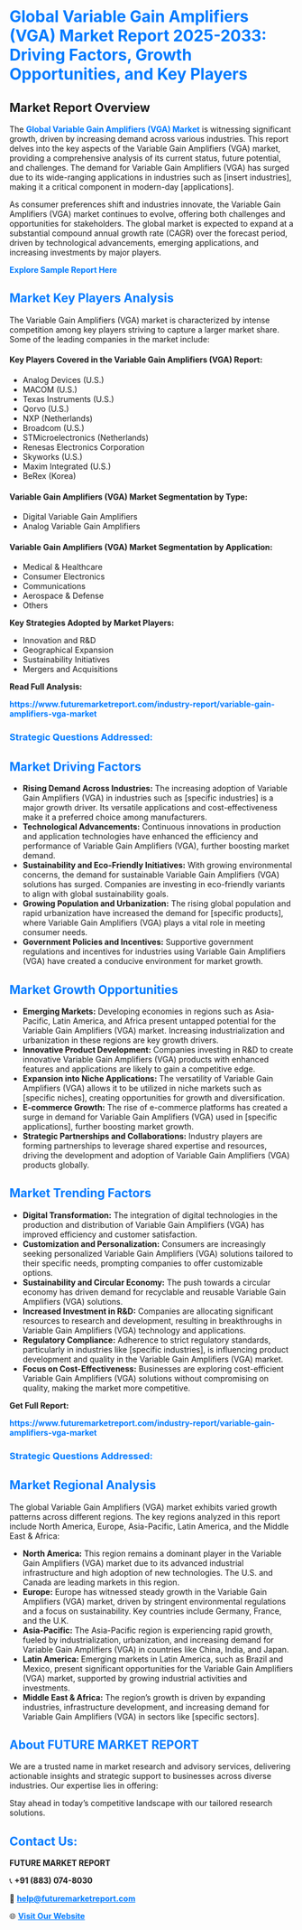 <h1 style="color: #007BFF;">Global Variable Gain Amplifiers (VGA) Market Report 2025-2033: Driving Factors, Growth Opportunities, and Key Players</h1>

<section id="overview">
<h2>Market Report Overview</h2>
<p>The <a href="https://www.futuremarketreport.com/industry-report/variable-gain-amplifiers-vga-market" style="color: #007BFF; text-decoration: none;"><strong>Global Variable Gain Amplifiers (VGA) Market</strong></a> is witnessing significant growth, driven by increasing demand across various industries. This report delves into the key aspects of the Variable Gain Amplifiers (VGA) market, providing a comprehensive analysis of its current status, future potential, and challenges. The demand for Variable Gain Amplifiers (VGA) has surged due to its wide-ranging applications in industries such as [insert industries], making it a critical component in modern-day [applications].</p>
<p>As consumer preferences shift and industries innovate, the Variable Gain Amplifiers (VGA) market continues to evolve, offering both challenges and opportunities for stakeholders. The global market is expected to expand at a substantial compound annual growth rate (CAGR) over the forecast period, driven by technological advancements, emerging applications, and increasing investments by major players.</p>
</section>

<section id="overview">
<p><a href="https://www.futuremarketreport.com/request-sample/reportId=41687" style="color: #007BFF; text-decoration: none;"><strong>Explore Sample Report Here</strong></a></p>
</section>

<section id="key-players">
<h2 style="color: #007BFF;">Market Key Players Analysis</h2>
<p>The Variable Gain Amplifiers (VGA) market is characterized by intense competition among key players striving to capture a larger market share. Some of the leading companies in the market include:</p>
<h4>Key Players Covered in the Variable Gain Amplifiers (VGA) Report:</h4>
<ul><li>Analog Devices (U.S.)</li><li>MACOM (U.S.)</li><li>Texas Instruments (U.S.)</li><li>Qorvo (U.S.)</li><li>NXP (Netherlands)</li><li>Broadcom (U.S.)</li><li>STMicroelectronics (Netherlands)</li><li>Renesas Electronics Corporation</li><li>Skyworks (U.S.)</li><li>Maxim Integrated (U.S.)</li><li>BeRex (Korea)</li></ul>
<h4>Variable Gain Amplifiers (VGA) Market Segmentation by Type:</h4>
<ul><li>Digital Variable Gain Amplifiers</li><li>Analog Variable Gain Amplifiers</li></ul>

<h4>Variable Gain Amplifiers (VGA) Market Segmentation by Application:</h4>
<ul><li>Medical &amp; Healthcare</li><li>Consumer Electronics</li><li>Communications</li><li>Aerospace &amp; Defense</li><li>Others</li></ul>
<p><strong>Key Strategies Adopted by Market Players:</strong></p>
<ul>
<li>Innovation and R&D</li>
<li>Geographical Expansion</li>
<li>Sustainability Initiatives</li>
<li>Mergers and Acquisitions</li>
</ul>
</section>

<section>
<p><strong>Read Full Analysis: </strong></p><a href="https://www.futuremarketreport.com/industry-report/variable-gain-amplifiers-vga-market" style="color: #007BFF; text-decoration: none;"><strong>https://www.futuremarketreport.com/industry-report/variable-gain-amplifiers-vga-market</strong></a>
<h3 style="color: #007BFF;">Strategic Questions Addressed:</h3>
</section>

<section id="driving-factors">
<h2 style="color: #007BFF;">Market Driving Factors</h2>
<ul>
<li><strong>Rising Demand Across Industries:</strong> The increasing adoption of Variable Gain Amplifiers (VGA) in industries such as [specific industries] is a major growth driver. Its versatile applications and cost-effectiveness make it a preferred choice among manufacturers.</li>
<li><strong>Technological Advancements:</strong> Continuous innovations in production and application technologies have enhanced the efficiency and performance of Variable Gain Amplifiers (VGA), further boosting market demand.</li>
<li><strong>Sustainability and Eco-Friendly Initiatives:</strong> With growing environmental concerns, the demand for sustainable Variable Gain Amplifiers (VGA) solutions has surged. Companies are investing in eco-friendly variants to align with global sustainability goals.</li>
<li><strong>Growing Population and Urbanization:</strong> The rising global population and rapid urbanization have increased the demand for [specific products], where Variable Gain Amplifiers (VGA) plays a vital role in meeting consumer needs.</li>
<li><strong>Government Policies and Incentives:</strong> Supportive government regulations and incentives for industries using Variable Gain Amplifiers (VGA) have created a conducive environment for market growth.</li>
</ul>
</section>

<section id="growth-opportunities">
<h2 style="color: #007BFF;">Market Growth Opportunities</h2>
<ul>
<li><strong>Emerging Markets:</strong> Developing economies in regions such as Asia-Pacific, Latin America, and Africa present untapped potential for the Variable Gain Amplifiers (VGA) market. Increasing industrialization and urbanization in these regions are key growth drivers.</li>
<li><strong>Innovative Product Development:</strong> Companies investing in R&D to create innovative Variable Gain Amplifiers (VGA) products with enhanced features and applications are likely to gain a competitive edge.</li>
<li><strong>Expansion into Niche Applications:</strong> The versatility of Variable Gain Amplifiers (VGA) allows it to be utilized in niche markets such as [specific niches], creating opportunities for growth and diversification.</li>
<li><strong>E-commerce Growth:</strong> The rise of e-commerce platforms has created a surge in demand for Variable Gain Amplifiers (VGA) used in [specific applications], further boosting market growth.</li>
<li><strong>Strategic Partnerships and Collaborations:</strong> Industry players are forming partnerships to leverage shared expertise and resources, driving the development and adoption of Variable Gain Amplifiers (VGA) products globally.</li>
</ul>
</section>

<section id="trending-factors">
<h2 style="color: #007BFF;">Market Trending Factors</h2>
<ul>
<li><strong>Digital Transformation:</strong> The integration of digital technologies in the production and distribution of Variable Gain Amplifiers (VGA) has improved efficiency and customer satisfaction.</li>
<li><strong>Customization and Personalization:</strong> Consumers are increasingly seeking personalized Variable Gain Amplifiers (VGA) solutions tailored to their specific needs, prompting companies to offer customizable options.</li>
<li><strong>Sustainability and Circular Economy:</strong> The push towards a circular economy has driven demand for recyclable and reusable Variable Gain Amplifiers (VGA) solutions.</li>
<li><strong>Increased Investment in R&D:</strong> Companies are allocating significant resources to research and development, resulting in breakthroughs in Variable Gain Amplifiers (VGA) technology and applications.</li>
<li><strong>Regulatory Compliance:</strong> Adherence to strict regulatory standards, particularly in industries like [specific industries], is influencing product development and quality in the Variable Gain Amplifiers (VGA) market.</li>
<li><strong>Focus on Cost-Effectiveness:</strong> Businesses are exploring cost-efficient Variable Gain Amplifiers (VGA) solutions without compromising on quality, making the market more competitive.</li>
</ul>
</section>

<section>
<p><strong>Get Full Report: </strong></p><a href="https://www.futuremarketreport.com/industry-report/variable-gain-amplifiers-vga-market" style="color: #007BFF; text-decoration: none;"><strong>https://www.futuremarketreport.com/industry-report/variable-gain-amplifiers-vga-market</strong></a>
<h3 style="color: #007BFF;">Strategic Questions Addressed:</h3>
</section>


<section id="regional-analysis">
<h2 style="color: #007BFF;">Market Regional Analysis</h2>
<p>The global Variable Gain Amplifiers (VGA) market exhibits varied growth patterns across different regions. The key regions analyzed in this report include North America, Europe, Asia-Pacific, Latin America, and the Middle East & Africa:</p>
<ul>
<li><strong>North America:</strong> This region remains a dominant player in the Variable Gain Amplifiers (VGA) market due to its advanced industrial infrastructure and high adoption of new technologies. The U.S. and Canada are leading markets in this region.</li>
<li><strong>Europe:</strong> Europe has witnessed steady growth in the Variable Gain Amplifiers (VGA) market, driven by stringent environmental regulations and a focus on sustainability. Key countries include Germany, France, and the U.K.</li>
<li><strong>Asia-Pacific:</strong> The Asia-Pacific region is experiencing rapid growth, fueled by industrialization, urbanization, and increasing demand for Variable Gain Amplifiers (VGA) in countries like China, India, and Japan.</li>
<li><strong>Latin America:</strong> Emerging markets in Latin America, such as Brazil and Mexico, present significant opportunities for the Variable Gain Amplifiers (VGA) market, supported by growing industrial activities and investments.</li>
<li><strong>Middle East & Africa:</strong> The region’s growth is driven by expanding industries, infrastructure development, and increasing demand for Variable Gain Amplifiers (VGA) in sectors like [specific sectors].</li>
</ul>
</section>

<footer>
<h2 style="color: #007BFF;">About FUTURE MARKET REPORT</h2>
<p>We are a trusted name in market research and advisory services, delivering actionable insights and strategic support to businesses across diverse industries. Our expertise lies in offering:</p>

<p>Stay ahead in today’s competitive landscape with our tailored research solutions.</p>

<h2 style="color: #007BFF;">Contact Us:</h2>
<p><strong>FUTURE MARKET REPORT</strong></p>
<p>📞 <strong>+91 (883) 074-8030</strong></p>
<p>📧 <strong><a href="mailto:help@futuremarketreport.com" style="color: #007BFF;">help@futuremarketreport.com</a></strong></p>
<p>🌐 <strong><a href="https://www.futuremarketreport.com/" style="color: #007BFF;">Visit Our Website</a></strong></p>
</footer>